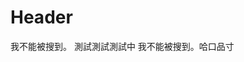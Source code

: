 <!-- TITLE: 我是中文 -->
<!-- SUBTITLE: A quick summary of 我是中文 -->

# Header
我不能被搜到。    測試測試測試中
我不能被搜到。哈口品寸